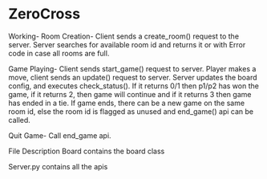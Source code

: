 # ZeroCross

Working-
Room Creation-
Client sends a create_room() request to the server. Server searches for available room id and returns it or with Error code in case all rooms are full.


Game Playing- 
Client sends start_game() request to server.
Player makes a move, client sends an update() request to server. 
Server updates the board config, and executes check_status(). If it returns 0/1 then p1/p2 has won the game, if it returns 2, then game will continue and if it returns 3 then game has ended in a tie.
If game ends, there can be a new game on the same room id, else the room id 
is flagged as unused and end_game() api can be called.


Quit Game- 
Call end_game api.

File Description
Board contains the board class

Server.py contains all the apis
